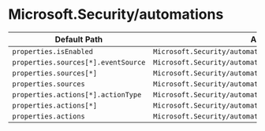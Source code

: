 # Microsoft.Security/automations

| Default Path | Alias |
|---|---|
| `properties.isEnabled` | `Microsoft.Security/automations/isEnabled` |
| `properties.sources[*].eventSource` | `Microsoft.Security/automations/sources[*].eventSource` |
| `properties.sources[*]` | `Microsoft.Security/automations/sources[*]` |
| `properties.sources` | `Microsoft.Security/automations/sources` |
| `properties.actions[*].actionType` | `Microsoft.Security/automations/actions[*].actionType` |
| `properties.actions[*]` | `Microsoft.Security/automations/actions[*]` |
| `properties.actions` | `Microsoft.Security/automations/actions` |

